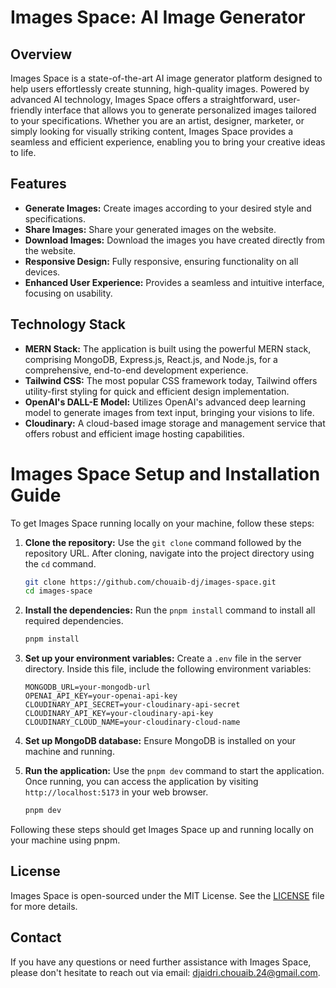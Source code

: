 # Images Space: AI Image Generator

## Overview

Images Space is a state-of-the-art AI image generator platform designed to help users effortlessly create stunning, high-quality images. Powered by advanced AI technology, Images Space offers a straightforward, user-friendly interface that allows you to generate personalized images tailored to your specifications. Whether you are an artist, designer, marketer, or simply looking for visually striking content, Images Space provides a seamless and efficient experience, enabling you to bring your creative ideas to life.

## Features

- **Generate Images:** Create images according to your desired style and specifications.
- **Share Images:** Share your generated images on the website.
- **Download Images:** Download the images you have created directly from the website.
- **Responsive Design:** Fully responsive, ensuring functionality on all devices.
- **Enhanced User Experience:** Provides a seamless and intuitive interface, focusing on usability.

## Technology Stack

- **MERN Stack:** The application is built using the powerful MERN stack, comprising MongoDB, Express.js, React.js, and Node.js, for a comprehensive, end-to-end development experience.
- **Tailwind CSS:** The most popular CSS framework today, Tailwind offers utility-first styling for quick and efficient design implementation.
- **OpenAI's DALL-E Model:** Utilizes OpenAI's advanced deep learning model to generate images from text input, bringing your visions to life.
- **Cloudinary:** A cloud-based image storage and management service that offers robust and efficient image hosting capabilities.

# Images Space Setup and Installation Guide

To get Images Space running locally on your machine, follow these steps:

1. **Clone the repository:** Use the `git clone` command followed by the repository URL. After cloning, navigate into the project directory using the `cd` command.

    ```bash
    git clone https://github.com/chouaib-dj/images-space.git
    cd images-space
    ```

2. **Install the dependencies:** Run the `pnpm install` command to install all required dependencies.

    ```bash
    pnpm install
    ```

3. **Set up your environment variables:** Create a `.env` file in the server directory. Inside this file, include the following environment variables:

    ```plaintext
    MONGODB_URL=your-mongodb-url
    OPENAI_API_KEY=your-openai-api-key
    CLOUDINARY_API_SECRET=your-cloudinary-api-secret
    CLOUDINARY_API_KEY=your-cloudinary-api-key
    CLOUDINARY_CLOUD_NAME=your-cloudinary-cloud-name
    ```

4. **Set up MongoDB database:** Ensure MongoDB is installed on your machine and running. 

5. **Run the application:** Use the `pnpm dev` command to start the application. Once running, you can access the application by visiting `http://localhost:5173` in your web browser.

    ```bash
    pnpm dev
    ```

Following these steps should get Images Space up and running locally on your machine using pnpm.

## License

Images Space is open-sourced under the MIT License. See the [LICENSE](LICENSE) file for more details.

## Contact

If you have any questions or need further assistance with Images Space, please don't hesitate to reach out via email: [djaidri.chouaib.24@gmail.com](mailto:djaidri.chouaib.24@gmail.com).

